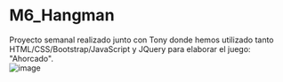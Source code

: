 # M6_Hangman
Proyecto semanal realizado junto con Tony donde hemos utilizado tanto HTML/CSS/Bootstrap/JavaScript y JQuery para elaborar el juego: "Ahorcado".
<br>
![image](https://user-images.githubusercontent.com/83976432/120921734-4ac1bd80-c6c5-11eb-914a-daf54d169ec1.png)

